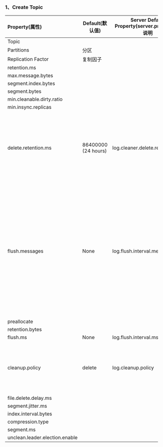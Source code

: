 ### 1、Create Topic
| Property(属性)                 | Default(默认值)     | Server Default Property(server.properties)说明 | 说明                                                         |
| :----------------------------- | ------------------- | ---------------------------------------------- | ------------------------------------------------------------ |
| Topic                          |                     |                                                |                                                              |
| Partitions                     | 分区                |                                                |                                                              |
| Replication Factor             | 复制因子            |                                                |                                                              |
| retention.ms                   |                     |                                                |                                                              |
| max.message.bytes              |                     |                                                |                                                              |
| segment.index.bytes            |                     |                                                |                                                              |
| segment.bytes                  |                     |                                                |                                                              |
| min.cleanable.dirty.ratio      |                     |                                                |                                                              |
| min.insync.replicas            |                     |                                                |                                                              |
| delete.retention.ms            | 86400000 (24 hours) | log.cleaner.delete.retention.ms                | 对于压缩的日志保留的最长时间，也是客户端消费消息的最长时间，同log.retention.minutes的区别在于一个控制未压缩数据，一个控制压缩后的数据。会被topic创建时的指定参数覆盖 |
| flush.messages                 | None                | log.flush.interval.messages                    | log文件”sync”到磁盘之前累积的消息条数,因为磁盘IO操作是一个慢操作,但又是一个”数据可靠性"的必要手段,所以此参数的设置,需要在"数据可靠性"与"性能"之间做必要的权衡.如果此值过大,将会导致每次"fsync"的时间较长(IO阻塞),如果此值过小,将会导致"fsync"的次数较多,这也意味着整体的client请求有一定的延迟.物理server故障,将会导致没有fsync的消息丢失. |
| preallocate                    |                     |                                                |                                                              |
| retention.bytes                |                     |                                                |                                                              |
| flush.ms                       | None                | log.flush.interval.ms                          |                                                              |
| cleanup.policy                 | delete              | log.cleanup.policy                             | 日志清理策略选择有：delete和compact主要针对过期数据的处理，或是日志文件达到限制的额度，会被  topic创建时的指定参数覆盖 |
| file.delete.delay.ms           |                     |                                                |                                                              |
| segment.jitter.ms              |                     |                                                |                                                              |
| index.interval.bytes           |                     |                                                |                                                              |
| compression.type               |                     |                                                |                                                              |
| segment.ms                     |                     |                                                |                                                              |
| unclean.leader.election.enable |                     |                                                |                                                              |


